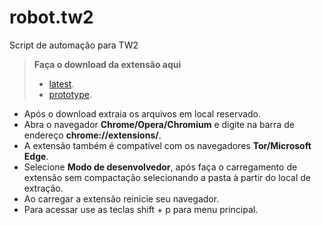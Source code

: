 # robot.tw2
Script de automação para TW2

>**Faça o download da extensão aqui**
>* [latest](https://github.com/MendelssohnTW/robot.tw2/raw/master/extension/extension_app.rar).
>* [prototype](https://github.com/MendelssohnTW/robot.tw2/raw/master/extension/extension_prototype.rar).
* Após o download extraia os arquivos em local reservado. 
* Abra o navegador **Chrome/Opera/Chromium** e digite na barra de endereço **chrome://extensions/**.
* A extensão também é compatível com os navegadores **Tor/Microsoft Edge**. 
* Selecione **Modo de desenvolvedor**, após faça o carregamento de extensão sem compactação selecionando a pasta à partir do local de extração.
* Ao carregar a extensão reinicie seu navegador.
* Para acessar use as teclas shift + p para menu principal.

